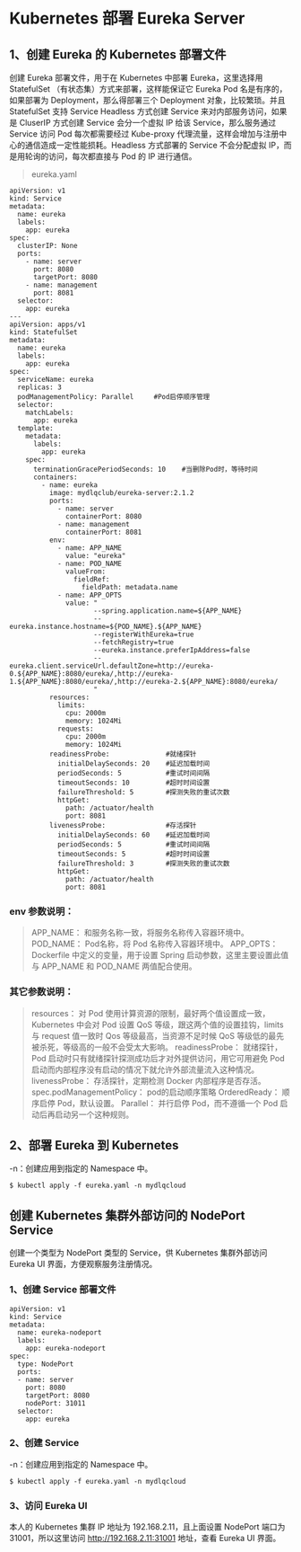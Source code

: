 # Kubernetes 部署 Eureka Server

## 1、创建 Eureka 的 Kubernetes 部署文件
创建 Eureka 部署文件，用于在 Kubernetes 中部署 Eureka，这里选择用 StatefulSet （有状态集）方式来部署，这样能保证它 Eureka Pod 名是有序的，如果部署为 Deployment，那么得部署三个 Deployment 对象，比较繁琐。并且 StatefulSet 支持 Service Headless 方式创建 Service 来对内部服务访问，如果是 CluserIP 方式创建 Service 会分一个虚拟 IP 给该 Service，那么服务通过 Service 访问 Pod 每次都需要经过 Kube-proxy 代理流量，这样会增加与注册中心的通信造成一定性能损耗。Headless 方式部署的 Service 不会分配虚拟 IP，而是用轮询的访问，每次都直接与 Pod 的 IP 进行通信。

> eureka.yaml
```
apiVersion: v1
kind: Service
metadata:
  name: eureka
  labels:
    app: eureka
spec:
  clusterIP: None
  ports:
    - name: server
      port: 8080
      targetPort: 8080
    - name: management
      port: 8081
  selector:
    app: eureka
---
apiVersion: apps/v1
kind: StatefulSet
metadata:
  name: eureka
  labels:
    app: eureka
spec:
  serviceName: eureka
  replicas: 3
  podManagementPolicy: Parallel     #Pod启停顺序管理
  selector:
    matchLabels:
      app: eureka
  template:
    metadata:
      labels:
        app: eureka
    spec:
      terminationGracePeriodSeconds: 10    #当删除Pod时，等待时间
      containers:
        - name: eureka
          image: mydlqclub/eureka-server:2.1.2
          ports:
            - name: server
              containerPort: 8080
            - name: management
              containerPort: 8081
          env:
            - name: APP_NAME
              value: "eureka"
            - name: POD_NAME
              valueFrom:
                fieldRef:
                  fieldPath: metadata.name
            - name: APP_OPTS
              value: "
                     --spring.application.name=${APP_NAME}
                     --eureka.instance.hostname=${POD_NAME}.${APP_NAME}
                     --registerWithEureka=true
                     --fetchRegistry=true
                     --eureka.instance.preferIpAddress=false
                     --eureka.client.serviceUrl.defaultZone=http://eureka-0.${APP_NAME}:8080/eureka/,http://eureka-1.${APP_NAME}:8080/eureka/,http://eureka-2.${APP_NAME}:8080/eureka/
                     "
          resources:
            limits:
              cpu: 2000m
              memory: 1024Mi
            requests:
              cpu: 2000m
              memory: 1024Mi
          readinessProbe:              #就绪探针
            initialDelaySeconds: 20    #延迟加载时间
            periodSeconds: 5           #重试时间间隔
            timeoutSeconds: 10         #超时时间设置
            failureThreshold: 5        #探测失败的重试次数
            httpGet:
              path: /actuator/health
              port: 8081
          livenessProbe:               #存活探针
            initialDelaySeconds: 60    #延迟加载时间
            periodSeconds: 5           #重试时间间隔
            timeoutSeconds: 5          #超时时间设置
            failureThreshold: 3        #探测失败的重试次数
            httpGet:
              path: /actuator/health
              port: 8081
```

### env 参数说明：

>APP_NAME： 和服务名称一致，将服务名称传入容器环境中。
POD_NAME： Pod名称，将 Pod 名称传入容器环境中。
APP_OPTS： Dockerfile 中定义的变量，用于设置 Spring 启动参数，这里主要设置此值与 APP_NAME 和 POD_NAME 两值配合使用。

### 其它参数说明：
>resources： 对 Pod 使用计算资源的限制，最好两个值设置成一致，Kubernetes 中会对 Pod 设置 QoS 等级，跟这两个值的设置挂钩，limits 与 request 值一致时 Qos 等级最高，当资源不足时候 QoS 等级低的最先被杀死，等级高的一般不会受太大影响。
readinessProbe： 就绪探针，Pod 启动时只有就绪探针探测成功后才对外提供访问，用它可用避免 Pod 启动而内部程序没有启动的情况下就允许外部流量流入这种情况。
livenessProbe： 存活探针，定期检测 Docker 内部程序是否存活。
spec.podManagementPolicy： pod的启动顺序策略
OrderedReady： 顺序启停 Pod，默认设置。
Parallel： 并行启停 Pod，而不遵循一个 Pod 启动后再启动另一个这种规则。

## 2、部署 Eureka 到 Kubernetes
-n：创建应用到指定的 Namespace 中。
```
$ kubectl apply -f eureka.yaml -n mydlqcloud
```

## 创建 Kubernetes 集群外部访问的 NodePort Service
创建一个类型为 NodePort 类型的 Service，供 Kubernetes 集群外部访问 Eureka UI 界面，方便观察服务注册情况。

### 1、创建 Service 部署文件
```
apiVersion: v1
kind: Service
metadata:
  name: eureka-nodeport
  labels:
    app: eureka-nodeport
spec:
  type: NodePort
  ports:
  - name: server
    port: 8080
    targetPort: 8080
    nodePort: 31011
  selector:
    app: eureka
```

### 2、创建 Service
-n：创建应用到指定的 Namespace 中。
```
$ kubectl apply -f eureka.yaml -n mydlqcloud
```

### 3、访问 Eureka UI
本人的 Kubernetes 集群 IP 地址为 192.168.2.11，且上面设置 NodePort 端口为 31001，所以这里访问 http://192.168.2.11:31001 地址，查看 Eureka UI 界面。